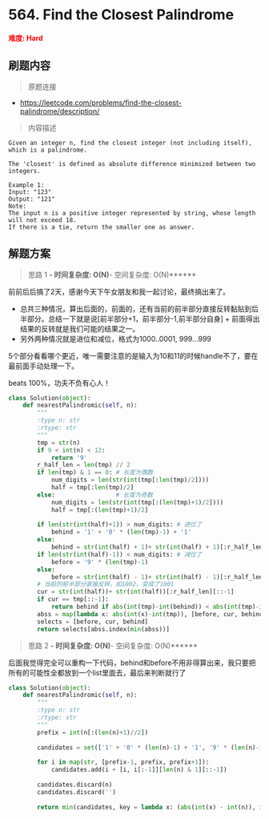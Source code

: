 # 564. Find the Closest Palindrome

**<font color=red>难度: Hard</font>**

## 刷题内容

> 原题连接

* https://leetcode.com/problems/find-the-closest-palindrome/description/

> 内容描述

```
Given an integer n, find the closest integer (not including itself), which is a palindrome.

The 'closest' is defined as absolute difference minimized between two integers.

Example 1:
Input: "123"
Output: "121"
Note:
The input n is a positive integer represented by string, whose length will not exceed 18.
If there is a tie, return the smaller one as answer.
```

## 解题方案

> 思路 1
******- 时间复杂度: O(N)******- 空间复杂度: O(N)******

前前后后搞了2天，感谢今天下午女朋友和我一起讨论，最终搞出来了。

- 总共三种情况，算出后面的，前面的，还有当前的前半部分直接反转黏贴到后半部分。总结一下就是说[前半部分+1，前半部分-1,前半部分自身] + 前面得出结果的反转就是我们可能的结果之一。
- 另外两种情况就是进位和减位，格式为1000..0001, 999...999

5个部分看看哪个更近，唯一需要注意的是输入为10和11的时候handle不了，要在最前面手动处理一下。

beats 100%，功夫不负有心人！

```python
class Solution(object):
    def nearestPalindromic(self, n):
        """
        :type n: str
        :rtype: str
        """
        tmp = str(n)
        if 9 < int(n) < 12:
            return '9'
        r_half_len = len(tmp) // 2
        if len(tmp) & 1 == 0: # 长度为偶数
            num_digits = len(str(int(tmp[:len(tmp)/2]))) 
            half = tmp[:len(tmp)/2]
        else:                 # 长度为奇数
            num_digits = len(str(int(tmp[:(len(tmp)+1)/2])))
            half = tmp[:(len(tmp)+1)/2]
            
        if len(str(int(half)+1)) > num_digits: # 进位了
            behind = '1' + '0' * (len(tmp)-1) + '1'
        else:
            behind = str(int(half) + 1)+ str(int(half) + 1)[:r_half_len][::-1]
        if len(str(int(half)-1)) < num_digits: # 减位了
            before = '9' * (len(tmp)-1)
        else:
            before = str(int(half) - 1)+ str(int(half) - 1)[:r_half_len][::-1]
        # 当前的前半部分直接反转，如1002，变成了1001
        cur = str(int(half))+ str(int(half))[:r_half_len][::-1] 
        if cur == tmp[::-1]:
            return behind if abs(int(tmp)-int(behind)) < abs(int(tmp)-int(before)) else before
        abss = map(lambda x: abs(int(x)-int(tmp)), [before, cur, behind])
        selects = [before, cur, behind]
        return selects[abss.index(min(abss))] 
```

> 思路 2
******- 时间复杂度: O(N)******- 空间复杂度: O(N)******

后面我觉得完全可以重构一下代码，behind和before不用非得算出来，我只要把所有的可能性全都放到一个list里面去，最后来判断就行了

```python
class Solution(object):
    def nearestPalindromic(self, n):
        """
        :type n: str
        :rtype: str
        """       
        prefix = int(n[:(len(n)+1)//2])
            
        candidates = set(['1' + '0' * (len(n)-1) + '1', '9' * (len(n)-1)]) # 进位减位可能性
        
        for i in map(str, [prefix-1, prefix, prefix+1]):                   # 前半部分+1，-1，+0可能性
            candidates.add(i + [i, i[:-1]][len(n) & 1][::-1])
            
        candidates.discard(n)                                              # 除去自身可能就是Palindrome的可能性
        candidates.discard('')                                             # 输入n为个位数的话，我们还会加入空字符串，必须要去掉
        
        return min(candidates, key = lambda x: (abs(int(x) - int(n)), int(x)))
```























